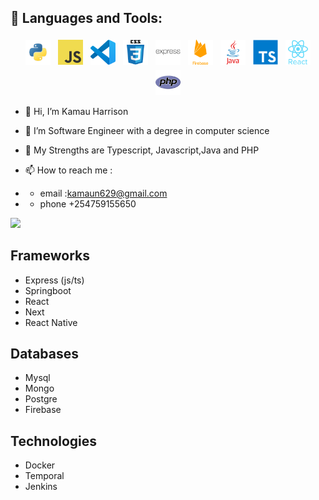 ## 🧰 Languages and Tools:
<p align="center">
<img src="https://raw.githubusercontent.com/github/explore/80688e429a7d4ef2fca1e82350fe8e3517d3494d/topics/python/python.png" alt="Python" height="40" style="vertical-align:top; margin:4px">
<img src="https://raw.githubusercontent.com/github/explore/80688e429a7d4ef2fca1e82350fe8e3517d3494d/topics/javascript/javascript.png" alt="Javascript" height="40" style="vertical-align:top; margin:4px">
<img src="https://raw.githubusercontent.com/github/explore/80688e429a7d4ef2fca1e82350fe8e3517d3494d/topics/visual-studio-code/visual-studio-code.png" alt="VS Code" height="40" style="vertical-align:top; margin:4px">
  <img src="https://github.com/devicons/devicon/blob/master/icons/css3/css3-original-wordmark.svg" height="40" style="vertical-align:top; margin:4px">
    <img src="https://github.com/devicons/devicon/blob/master/icons/express/express-original-wordmark.svg" height="40" style="vertical-align:top; margin:4px">
   <img src="https://github.com/devicons/devicon/blob/master/icons/firebase/firebase-plain-wordmark.svg" height="40" style="vertical-align:top; margin:4px">
   <img src="https://github.com/devicons/devicon/blob/master/icons/java/java-original-wordmark.svg" height="40" style="vertical-align:top; margin:4px">
   <img src="https://github.com/devicons/devicon/blob/master/icons/typescript/typescript-original.svg" height="40" style="vertical-align:top; margin:4px">
  <img src="https://github.com/devicons/devicon/blob/master/icons/react/react-original-wordmark.svg" height="40" style="vertical-align:top; margin:4px">
<img src="https://github.com/devicons/devicon/blob/master/icons/php/php-original.svg" height="40" style="vertical-align:top; margin:4px">

</p>


- 👋 Hi, I’m Kamau Harrison
- 👀 I’m Software Engineer with a degree in computer science
- 🌱 My Strengths are Typescript, Javascript,Java and PHP

- 📫 How to reach me :
-  - email :kamaun629@gmail.com
-  - phone +254759155650
 

 <picture>
    <source media="(prefers-color-scheme: dark)" srcset="https://streak-stats.demolab.com?user=kamau-n&theme=dark" />
    <img src="https://streak-stats.demolab.com?user=DenverCoder1&theme=default" />
</picture>

## Frameworks
 - Express (js/ts)
 - Springboot
 - React
 - Next
 - React Native
 
## Databases
 - Mysql
 - Mongo
 - Postgre
 - Firebase


## Technologies
 -  Docker
 -  Temporal
 -  Jenkins
 



<!---
kamau-n/kamau-n is a ✨ special ✨ repository because its `README.md` (this file) appears on your GitHub profile.
You can click the Preview link to take a look at your changes.
--->
